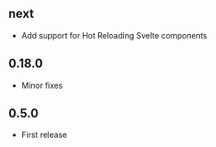 ## next
- Add support for Hot Reloading Svelte components

## 0.18.0
- Minor fixes

## 0.5.0
- First release
